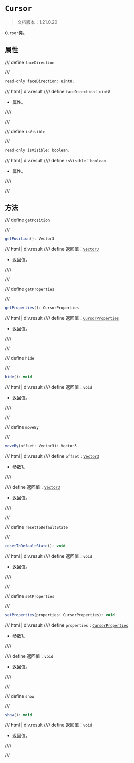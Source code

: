 # `Cursor`

> 文档版本：1.21.0.20

`Cursor`类。

## 属性

/// define
`faceDirection`


///

```js
read-only faceDirection: uint8;
```

/// html | div.result
//// define
`faceDirection`：`uint8`

- 属性。


////

///


/// define
`isVisible`


///

```js
read-only isVisible: boolean;
```

/// html | div.result
//// define
`isVisible`：`boolean`

- 属性。


////

///


## 方法

/// define
`getPosition`


///

```js
getPosition(): Vector3
```

/// html | div.result
//// define
返回值：[`Vector3`](../../server/beta/vector3.md)

- 返回值。


////

///


/// define
`getProperties`


///

```js
getProperties(): CursorProperties
```

/// html | div.result
//// define
返回值：[`CursorProperties`](./cursorproperties.md)

- 返回值。


////

///


/// define
`hide`


///

```js
hide(): void
```

/// html | div.result
//// define
返回值：`void`

- 返回值。


////

///


/// define
`moveBy`


///

```js
moveBy(offset: Vector3): Vector3
```

/// html | div.result
//// define
`offset`：[`Vector3`](../../server/beta/vector3.md)

- 参数1。


////

//// define
返回值：[`Vector3`](../../server/beta/vector3.md)

- 返回值。


////

///


/// define
`resetToDefaultState`


///

```js
resetToDefaultState(): void
```

/// html | div.result
//// define
返回值：`void`

- 返回值。


////

///


/// define
`setProperties`


///

```js
setProperties(properties: CursorProperties): void
```

/// html | div.result
//// define
`properties`：[`CursorProperties`](./cursorproperties.md)

- 参数1。


////

//// define
返回值：`void`

- 返回值。


////

///


/// define
`show`


///

```js
show(): void
```

/// html | div.result
//// define
返回值：`void`

- 返回值。


////

///

